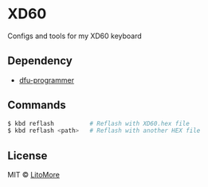 # XD60

Configs and tools for my XD60 keyboard

## Dependency

- [dfu-programmer](https://github.com/dfu-programmer/dfu-programmer)

## Commands

```bash
$ kbd reflash          # Reflash with XD60.hex file
$ kbd reflash <path>   # Reflash with another HEX file
```

## License

MIT © [LitoMore](https://github.com/LitoMore)
